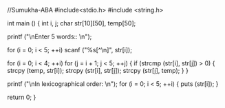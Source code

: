 //Sumukha-ABA
#include<stdio.h>
#include <string.h>

int main ()
{
  int i, j;
  char str[10][50], temp[50];

  printf ("\nEnter 5 words:: \n");

  for (i = 0; i < 5; ++i)
    scanf ("%s[^\n]", str[i]);


  for (i = 0; i < 4; ++i)
    for (j = i + 1; j < 5; ++j)
      {
	if (strcmp (str[i], str[j]) > 0)
	  {
	    strcpy (temp, str[i]);
	    strcpy (str[i], str[j]);
	    strcpy (str[j], temp);
	  }
      }

  printf ("\nIn lexicographical order: \n");
  for (i = 0; i < 5; ++i)
    {
      puts (str[i]);
    }

  return 0;
}
